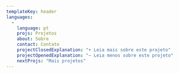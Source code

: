 ```yaml
---
templateKey: header
languages:
  -
    language: pt
    projs: Projetos
    about: Sobre
    contact: Contato
    projectClosedExplanation: "+ Leia mais sobre este projeto"
    projectOpenedExplanation: "− Leia menos sobre este projeto"
    nextProjs: "Mais projetos"
---
```


